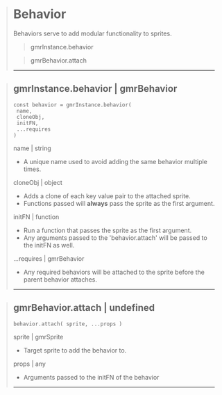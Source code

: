 > # Behavior
> Behaviors serve to add modular functionality to sprites.
>
> > gmrInstance.behavior
>
> >gmrBehavior.attach
> ---

> ## gmrInstance.behavior | gmrBehavior
> ```
> const behavior = gmrInstance.behavior(
>  name, 
>  cloneObj, 
>  initFN, 
>  ...requires 
> )
> ```
> name | string
> * A unique name used to avoid adding the same behavior multiple times.
>
> cloneObj | object
> * Adds a clone of each key value pair to the attached sprite.
> * Functions passed will **always** pass the sprite as the first argument.
>
> initFN | function
> * Run a function that passes the sprite as the first argument.
> * Any arguments passed to the 'behavior.attach' will be passed to the initFN as well.
>
> ...requires | gmrBehavior
> * Any required behaviors will be attached to the sprite before the parent behavior attaches.
> ---

> ## gmrBehavior.attach | undefined
> ```
> behavior.attach( sprite, ...props )
> ```
> sprite | gmrSprite
> * Target sprite to add the behavior to.
>
> props | any
> * Arguments passed to the initFN of the behavior
> ---